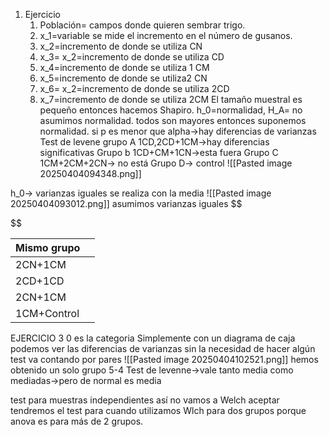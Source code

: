 1. Ejercicio
	1. Población= campos donde quieren sembrar  trigo.
	2. x_1=variable se mide el incremento en el número de gusanos.
	3. x_2=incremento de  donde se utiliza CN
	4. x_3= x_2=incremento de  donde se utiliza CD
	5. x_4=incremento de  donde se utiliza 1 CM
	6. x_5=incremento de  donde se utiliza2 CN
	7. x_6= x_2=incremento de  donde se utiliza 2CD
	8.  x_7=incremento de  donde se utiliza  2CM
El tamaño muestral  es pequeño entonces hacemos Shapiro.
h_0=normalidad, H_A= no asumimos normalidad.
todos son mayores entonces suponemos normalidad.
si p es menor que  alpha→hay diferencias de varianzas
Test de levene
grupo A
	1CD,2CD+1CM→hay diferencias significativas
Grupo b
	1CD+CM+1CN→esta fuera
Grupo C
	1CM+2CM+2CN→  no está 
Grupo D→
	control
	![[Pasted image 20250404094348.png]]


h_0→ varianzas iguales
	se realiza con la media
	![[Pasted image 20250404093012.png]]
		asumimos varianzas iguales
$$

$$

| Mismo grupo |     |
| ----------- | --- |
| 2CN+1CM     |     |
| 2CD+1CD     |     |
| 2CN+1CM     |     |
| 1CM+Control |     |

EJERCICIO 3
0 es la categoria
 Simplemente con un diagrama de caja podemos ver las diferencias de varianzas sin la necesidad de hacer algún test
 va contando por pares
 ![[Pasted image 20250404102521.png]]
 hemos obtenido un solo grupo
	 5-4
Test de levenne→vale tanto media como mediadas→pero de  normal es media 

test para muestras independientes 
	así no vamos a Welch
		aceptar tendremos el test  para cuando utilizamos Wlch para dos grupos porque anova es para más de 2 grupos.



